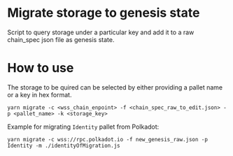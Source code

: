 # Migrate storage to genesis state
Script to query storage under a particular key and add it to a raw chain_spec json file as genesis state.

# How to use
The storage to be quired can be selected by either providing a pallet name or a key in hex format.
```
yarn migrate -c <wss_chain_enpoint> -f <chain_spec_raw_to_edit.json> -p <pallet_name> -k <storage_key>
```

Example for migrating `Identity` pallet from Polkadot:
```
yarn migrate -c wss://rpc.polkadot.io -f new_genesis_raw.json -p Identity -m ./identityOfMigration.js
```
